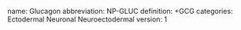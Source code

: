 name: Glucagon
abbreviation: NP-GLUC
definition: +GCG
categories: Ectodermal Neuronal Neuroectodermal
version: 1
